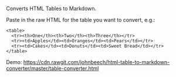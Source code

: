 Converts HTML Tables to Markdown.

Paste in the raw HTML for the table you want to convert, e.g.:
```
<table>
  <tr><th>One</th><th>Two</th><th>Three</th></tr>
  <tr><td>Apples</td><td>Oranges</td><td>Pears</td></tr>
  <tr><td>Cakes</td><td>Donuts</td><td>Sweet Bread</td></tr>
</table>
```
Demo:
https://cdn.rawgit.com/johnbeech/html-table-to-markdown-converter/master/table-converter.html
